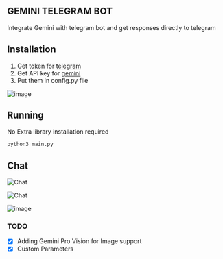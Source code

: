 ## GEMINI TELEGRAM BOT 
Integrate Gemini with telegram bot and get responses directly to telegram 

## Installation
1. Get token for [telegram](https://t.me/BotFather)
2. Get API key for [gemini](https://makersuite.google.com/app/apikey)
3. Put them in config.py file

![image](https://github.com/programerr01/gemini-telegram-bot/assets/61112300/98a597dc-ba1b-41f5-998b-3baf4d54e6e3)


## Running
No Extra library installation required
```bash
python3 main.py
```

## Chat
![Chat](https://github.com/programerr01/gemini-telegram-bot/assets/61112300/e4745fb7-49da-4e7b-a115-073bd5e29e28)

![Chat](https://github.com/programerr01/gemini-telegram-bot/assets/61112300/a88bc687-008f-4e00-a3aa-f231a0bf8809)

![image](https://github.com/programerr01/gemini-telegram-bot/assets/61112300/5dd3aabe-ae86-4f91-bd00-b899a79bdee3)


### TODO 
- [x] Adding Gemini Pro Vision for Image support
- [x] Custom Parameters

